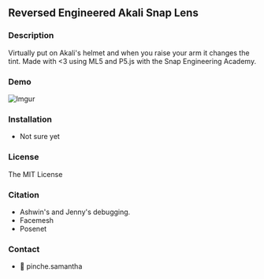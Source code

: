 ## Reversed Engineered Akali Snap Lens

### Description
Virtually put on Akali's helmet and when you raise your arm it changes the tint. Made with <3 using ML5 and P5.js with the Snap Engineering Academy. 

### Demo

![Imgur](assets/akali.gif)

### Installation 
* Not sure yet

### License
The MIT License

### Citation
* Ashwin's and Jenny's debugging. 
* Facemesh
* Posenet

### Contact
* 👻 pinche.samantha

